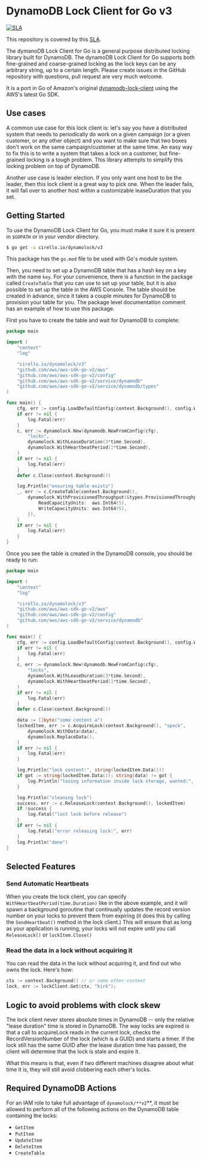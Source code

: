 # DynamoDB Lock Client for Go v3

[![SLA](https://img.shields.io/badge/SLA-95%25-brightgreen.svg)](https://github.com/cirello-io/public/blob/master/SLA.md)

This repository is covered by this [SLA](https://github.com/cirello-io/public/blob/master/SLA.md).

The dymanoDB Lock Client for Go is a general purpose distributed locking library
built for DynamoDB. The dynamoDB Lock Client for Go supports both fine-grained
and coarse-grained locking as the lock keys can be any arbitrary string, up to a
certain length. Please create issues in the GitHub repository with questions,
pull request are very much welcome.

It is a port in Go of Amazon's original [dynamodb-lock-client](https://github.com/awslabs/dynamodb-lock-client) using the AWS's latest Go SDK.

## Use cases
A common use case for this lock client is:
let's say you have a distributed system that needs to periodically do work on a
given campaign (or a given customer, or any other object) and you want to make
sure that two boxes don't work on the same campaign/customer at the same time.
An easy way to fix this is to write a system that takes a lock on a customer,
but fine-grained locking is a tough problem. This library attempts to simplify
this locking problem on top of DynamoDB.

Another use case is leader election. If you only want one host to be the leader,
then this lock client is a great way to pick one. When the leader fails, it will
fail over to another host within a customizable leaseDuration that you set.

## Getting Started
To use the DynamoDB Lock Client for Go, you must make it sure it is present in
`$GOPATH` or in your vendor directory.

```sh
$ go get -u cirello.io/dynamolock/v3
```

This package has the `go.mod` file to be used with Go's module system.

Then, you need to set up a DynamoDB table that has a hash key on a key with the
name `key`. For your convenience, there is a function in the package called
`CreateTable` that you can use to set up your table, but it is also possible to
set up the table in the AWS Console. The table should be created in advance,
since it takes a couple minutes for DynamoDB to provision your table for you.
The package level documentation comment has an example of how to use this
package.

First you have to create the table and wait for DynamoDB to complete:
```Go
package main

import (
	"context"
	"log"

	"cirello.io/dynamolock/v3"
	"github.com/aws/aws-sdk-go-v2/aws"
	"github.com/aws/aws-sdk-go-v2/config"
	"github.com/aws/aws-sdk-go-v2/service/dynamodb"
	"github.com/aws/aws-sdk-go-v2/service/dynamodb/types"
)

func main() {
	cfg, err := config.LoadDefaultConfig(context.Background(), config.WithRegion("us-west-2"))
	if err != nil {
		log.Fatal(err)
	}
	c, err := dynamolock.New(dynamodb.NewFromConfig(cfg),
		"locks",
		dynamolock.WithLeaseDuration(3*time.Second),
		dynamolock.WithHeartbeatPeriod(1*time.Second),
	)
	if err != nil {
		log.Fatal(err)
	}
	defer c.Close(context.Background())

	log.Println("ensuring table exists")
	_, err := c.CreateTable(context.Background(),
		dynamolock.WithProvisionedThroughput(&types.ProvisionedThroughput{
			ReadCapacityUnits:  aws.Int64(5),
			WriteCapacityUnits: aws.Int64(5),
		}),
	)
	if err != nil {
		log.Fatal(err)
	}
}
```

Once you see the table is created in the DynamoDB console, you should be ready
to run:

```Go
package main

import (
	"context"
	"log"

	"cirello.io/dynamolock/v3"
	"github.com/aws/aws-sdk-go-v2/aws"
	"github.com/aws/aws-sdk-go-v2/config"
	"github.com/aws/aws-sdk-go-v2/service/dynamodb"
)

func main() {
	cfg, err := config.LoadDefaultConfig(context.Background(), config.WithRegion("us-west-2"))
	if err != nil {
		log.Fatal(err)
	}
	c, err := dynamolock.New(dynamodb.NewFromConfig(cfg),
		"locks",
		dynamolock.WithLeaseDuration(3*time.Second),
		dynamolock.WithHeartbeatPeriod(1*time.Second),
	)
	if err != nil {
		log.Fatal(err)
	}
	defer c.Close(context.Background())

	data := []byte("some content a")
	lockedItem, err := c.AcquireLock(context.Background(), "spock",
		dynamolock.WithData(data),
		dynamolock.ReplaceData(),
	)
	if err != nil {
		log.Fatal(err)
	}

	log.Println("lock content:", string(lockedItem.Data()))
	if got := string(lockedItem.Data()); string(data) != got {
		log.Println("losing information inside lock storage, wanted:", string(data), " got:", got)
	}

	log.Println("cleaning lock")
	success, err := c.ReleaseLock(context.Background(), lockedItem)
	if !success {
		log.Fatal("lost lock before release")
	}
	if err != nil {
		log.Fatal("error releasing lock:", err)
	}
	log.Println("done")
}
```

## Selected Features
### Send Automatic Heartbeats
When you create the lock client, you can specify `WithHeartbeatPeriod(time.Duration)`
like in the above example, and it will spawn a background goroutine that
continually updates the record version number on your locks to prevent them from
expiring (it does this by calling the `SendHeartbeat()` method in the lock
client.) This will ensure that as long as your application is running, your
locks will not expire until you call `ReleaseLock()` or `lockItem.Close()`

### Read the data in a lock without acquiring it
You can read the data in the lock without acquiring it, and find out who owns
the lock. Here's how:
```Go
ctx := context.Background() // or some other context
lock, err := lockClient.Get(ctx, "kirk");
```

## Logic to avoid problems with clock skew
The lock client never stores absolute times in DynamoDB -- only the relative
"lease duration" time is stored in DynamoDB. The way locks are expired is that a
call to acquireLock reads in the current lock, checks the RecordVersionNumber of
the lock (which is a GUID) and starts a timer. If the lock still has the same
GUID after the lease duration time has passed, the client will determine that
the lock is stale and expire it.

What this means is that, even if two different machines disagree about what time
it is, they will still avoid clobbering each other's locks.

## Required DynamoDB Actions
For an IAM role to take full advantage of `dynamolock/**v2`**, it must be allowed to
perform all of the following actions on the DynamoDB table containing the locks:

* `GetItem`
* `PutItem`
* `UpdateItem`
* `DeleteItem`
* `CreateTable`
